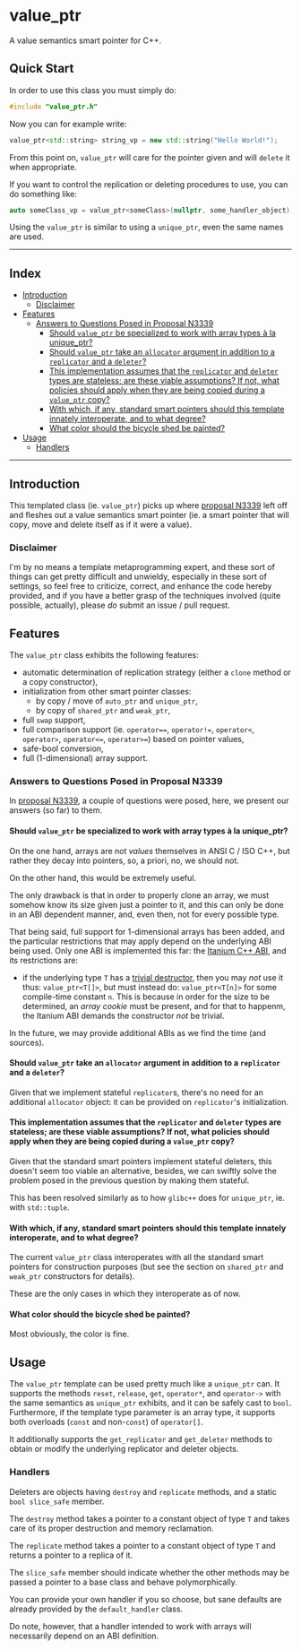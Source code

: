 # value_ptr

A value semantics smart pointer for C++.

## Quick Start

In order to use this class you must simply do:

````c++
#include "value_ptr.h"
````

Now you can for example write:

````c++
value_ptr<std::string> string_vp = new std::string("Hello World!");
````

From this point on, `value_ptr` will care for the pointer given and will `delete` it when appropriate.

If you want to control the replication or deleting procedures to use, you can do something like:

````c++
auto someClass_vp = value_ptr<someClass>(nullptr, some_handler_object);
````

Using the `value_ptr` is similar to using a `unique_ptr`, even the same names are used.

* * *

## Index

- [Introduction](#introduction)
  - [Disclaimer](#disclaimer)
- [Features](#features)
  - [Answers to Questions Posed in Proposal N3339](#answers-to-questions-posed-in-proposal-n3339)
    - [Should `value_ptr` be specialized to work with array types à la unique_ptr?](#should-value_ptr-be-specialized-to-work-with-array-types-à-la-unique_ptr)
    - [Should `value_ptr` take an `allocator` argument in addition to a `replicator` and a `deleter`?](#should-value_ptr-take-an-allocator-argument-in-addition-to-a-replicator-and-a-deleter)
    - [This implementation assumes that the `replicator` and `deleter` types are stateless; are these viable assumptions? If not, what policies should apply when they are being copied during a `value_ptr` copy?](#this-implementation-assumes-that-the-replicator-and-deleter-types-are-stateless-are-these-viable-assumptions-if-not-what-policies-should-apply-when-they-are-being-copied-during-a-value_ptr-copy)
    - [With which, if any, standard smart pointers should this template innately interoperate, and to what degree?](#with-which-if-any-standard-smart-pointers-should-this-template-innately-interoperate-and-to-what-degree)
    - [What color should the bicycle shed be painted?](#what-color-should-the-bicycle-shed-be-painted)
- [Usage](#usage)
  - [Handlers](#handlers)

* * *

## Introduction

This templated class (ie. `value_ptr`) picks up where [proposal N3339](http://www.open-std.org/jtc1/sc22/wg21/docs/papers/2012/n3339.pdf) left off and fleshes out a value semantics smart pointer (ie. a smart pointer that will copy, move and delete itself as if it were a value).

### Disclaimer

I'm by no means a template metaprogramming expert, and these sort of things can get pretty difficult and unwieldy, especially in these sort of settings, so feel free to criticize, correct, and enhance the code hereby provided, and if you have a better grasp of the techniques involved (quite possible, actually), please _do_ submit an issue / pull request.

## Features

The `value_ptr` class exhibits the following features:

- automatic determination of replication strategy (either a `clone` method or a copy constructor),
- initialization from other smart pointer classes:
  - by copy / move of `auto_ptr` and `unique_ptr`,
  - by copy of `shared_ptr` and `weak_ptr`,
- full `swap` support,
- full comparison support (ie. `operator==`, `operator!=`, `operator<`, `operator>`, `operator<=`, `operator>=`) based on pointer values,
- safe-bool conversion,
- full (1-dimensional) array support.

### Answers to Questions Posed in Proposal N3339

In [proposal N3339](http://www.open-std.org/jtc1/sc22/wg21/docs/papers/2012/n3339.pdf), a couple of questions were posed, here, we present our answers (so far) to them.

#### Should `value_ptr` be specialized to work with array types à la unique_ptr?

On the one hand, arrays are not _values_ themselves in ANSI C / ISO C++, but rather they decay into pointers, so, a priori, no, we should not.

On the other hand, this would be extremely useful.

The only drawback is that in order to properly clone an array, we must somehow know its size given just a pointer to it, and this can only be done in an ABI dependent manner, and, even then, not for every possible type.

That being said, full support for 1-dimensional arrays has been added, and the particular restrictions that may apply depend on the underlying ABI being used.
Only one ABI is implemented this far: the [Itanium C++ ABI](https://mentorembedded.github.io/cxx-abi/abi.html), and its restrictions are:

- if the underlying type `T` has a [trivial destructor](http://en.cppreference.com/w/cpp/language/destructor#Trivial_destructor), then you may _not_ use it thus: `value_ptr<T[]>`, but must instead do: `value_ptr<T[n]>` for some compile-time constant `n`.
  This is because in order for the size to be determined, an _array cookie_ must be present, and for that to happenm, the Itanium ABI demands the constructor _not_ be trivial.

In the future, we may provide additional ABIs as we find the time (and sources).

#### Should `value_ptr` take an `allocator` argument in addition to a `replicator` and a `deleter`?

Given that we implement stateful `replicator`s, there's no need for an additional `allocator` object: it can be provided on `replicator`'s initialization.

#### This implementation assumes that the `replicator` and `deleter` types are stateless; are these viable assumptions? If not, what policies should apply when they are being copied during a `value_ptr` copy?

Given that the standard smart pointers implement stateful deleters, this doesn't seem too viable an alternative, besides, we can swiftly solve the problem posed in the previous question by making them stateful.

This has been resolved similarly as to how `glibc++` does for `unique_ptr`, ie. with `std::tuple`.

#### With which, if any, standard smart pointers should this template innately interoperate, and to what degree?

The current `value_ptr` class interoperates with all the standard smart pointers for construction purposes (but see the section on `shared_ptr` and `weak_ptr` constructors for details).

These are the only cases in which they interoperate as of now.

#### What color should the bicycle shed be painted?

Most obviously, the color is fine.

## Usage

The `value_ptr` template can be used pretty much like a `unique_ptr` can.
It supports the methods `reset`, `release`, `get`, `operator*`, and `operator->` with the same semantics as `unique_ptr` exhibits, and it can be safely cast to `bool`.
Furthermore, if the template type parameter is an array type, it supports both overloads (`const` and non-`const`) of `operator[]`.

It additionally supports the `get_replicator` and `get_deleter` methods to obtain or modify the underlying replicator and deleter objects.

### Handlers

Deleters are objects having `destroy` and `replicate` methods, and a static `bool slice_safe` member.

The `destroy` method takes a pointer to a constant object of type `T` and takes care of its proper destruction and memory reclamation.

The `replicate` method takes a pointer to a constant object of type `T` and returns a pointer to a replica of it.

The `slice_safe` member should indicate whether the other methods may be passed a pointer to a base class and behave polymorphically.

You can provide your own handler if you so choose, but sane defaults are already provided by the `default_handler` class.

Do note, however, that a handler intended to work with arrays will necessarily depend on an ABI definition.
